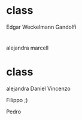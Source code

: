 # class

Edgar Weckelmann Gandolfi


# 
alejandra
marcell


# class
alejandra
Daniel
Vincenzo

Filippo ;)

Pedro


